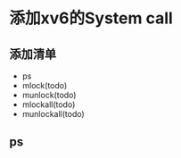 # 添加xv6的System call

## 添加清单
* ps
* mlock(todo)
* munlock(todo)
* mlockall(todo)
* munlockall(todo)

## ps

